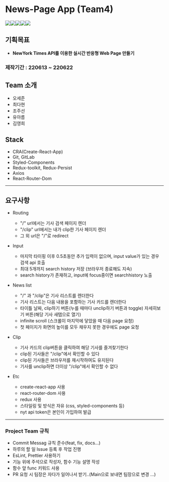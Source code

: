 # News-Page App (Team4)

<img src="https://img.shields.io/badge/React-blue?style=for-the-badge&logo=React&logoColor=white"><img src="https://img.shields.io/badge/JS-yellow?style=for-the-badge&logo=javascript&logoColor=white"><img src="https://img.shields.io/badge/HTML-E34F26?style=for-the-badge&logo=HTML5&logoColor=white"><img src="https://img.shields.io/badge/CSS-1572B6?style=for-the-badge&logo=CSS3&logoColor=white"><img src="https://img.shields.io/badge/CRA-09D3AC?style=for-the-badge&logo=Create React App&logoColor=white">

## 기획목표
- **NewYork Times API를 이용한 실시간 반응형 Web Page 만들기**

### 제작기간 : 220613 ~ 220622 

## Team 소개

- 오세준
- 최다현
- 조주선
- 유아름
- 김영희


## Stack

- CRA(Create-React-App)
- Git, GitLab
- Styled-Components
- Redux-toolkit, Redux-Persist
- Axios
- React-Router-Dom

--- 

## 요구사항

- Routing
  - "/" url에서는 기사 검색 페이지 렌더
  - "/clip" url에서는 내가 clip한 기사 페이지 렌더
  -  그 외 url은 "/"로 redirect

- Input
  - 마지막 타이핑 이후 0.5초동안 추가 입력이 없으며, input value가 있는 경우 검색 api 호출 
  - 최대 5개까지 search history 저장 (브라우저 종료해도 지속)
  - search history가 존재하고, input에 focus중이면 searchhistory 노출

- News list
  - "/" 과 "/clip"은 기사 리스트를 렌더한다
  - 기사 리스트는 다음 내용을 포함하는 기사 카드를 렌더한다
  - 타이틀 날짜, clip하기 버튼(누를 때마다 unclip하기 버튼과 toggle) 자세히보기 버튼(해당 기사 새탭으로 열기)
  - infinite scroll (스크롤이 마지막에 닿았을 때 다음 page 요청)
  - 첫 페이지가 화면의 높이를 모두 채우지 못한 경우에도 page 요청

- Clip
  - 기사 카드의 clip버튼을 클릭하여 해당 기사를 즐겨찾기한다
  - clip된 기사들은 "/clip"에서 확인할 수 있다
  - clip된 기사들은 브라우저를 재시작하여도 유지된다
  - 기사를 unclip하면 더이상 "/clip"에서 확인할 수 없다

- Etc
  - create-react-app 사용
  - react-router-dom 사용
  - redux 사용
  - 스타일링 및 방식은 자유 (css, styled-components 등)
  - nyt api token은 본인이 가입하여 발급

--- 

### Project Team 규칙

- Commit Messag 규칙 준수(feat, fix, docs...)
- 하루의 할 일 Issue 등록 후 작업 진행
- EsLint, Prettier 사용하기
- 기능 위에 주석으로 작성자, 함수 기능 설명 작성
- 함수 앞 func 키워드 사용
- PR 요청 시 팀장은 자다가 일어나서 받기..(Main으로 보내면 팀장으로 변경 ...)